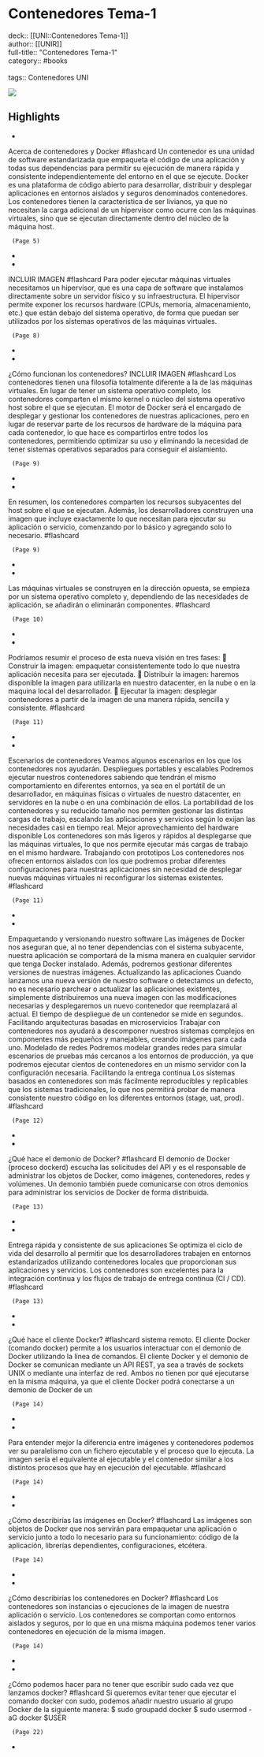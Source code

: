 # Contenedores Tema-1

deck:: [[UNI::Contenedores Tema-1]]\
author:: [[UNIR]]\
full-title:: "Contenedores Tema-1"\
category:: #books\
\
tags:: Contenedores UNI  

![](https://readwise-assets.s3.amazonaws.com/media/uploaded_book_covers/profile_22942/97cc1d28-1745-4233-9c46-fa97ce5566b9.jpg)

## Highlights
- 
 Acerca de contenedores y Docker #flashcard 
    Un contenedor es una unidad de software estandarizada que empaqueta el código de una aplicación y todas sus dependencias para permitir su ejecución de manera rápida y consistente independientemente del entorno en el que se ejecute. Docker es una plataforma de código abierto para desarrollar, distribuir y desplegar aplicaciones en entornos aislados y seguros denominados contenedores. Los contenedores tienen la característica de ser livianos, ya que no necesitan la carga adicional de un hipervisor como ocurre con las máquinas virtuales, sino que se ejecutan directamente dentro del núcleo de la máquina host.

     (Page 5)
-
- 
 INCLUIR IMAGEN #flashcard 
    Para poder ejecutar máquinas virtuales necesitamos un hipervisor, que es una capa de software que instalamos directamente sobre un servidor físico y su infraestructura. El hipervisor permite exponer los recursos hardware (CPUs, memoria, almacenamiento, etc.) que están debajo del sistema operativo, de forma que puedan ser utilizados por los sistemas operativos de las máquinas virtuales.

     (Page 8)
-
- 
 ¿Cómo funcionan los contenedores?
   INCLUIR IMAGEN #flashcard 
    Los contenedores tienen una filosofía totalmente diferente a la de las máquinas virtuales. En lugar de tener un sistema operativo completo, los contenedores comparten el mismo kernel o núcleo del sistema operativo host sobre el que se ejecutan. El motor de Docker será el encargado de desplegar y gestionar los contenedores de nuestras aplicaciones, pero en lugar de reservar parte de los recursos de hardware de la máquina para cada contenedor, lo que hace es compartirlos entre todos los contenedores, permitiendo optimizar su uso y eliminando la necesidad de tener sistemas operativos separados para conseguir el aislamiento.

     (Page 9)
-
- 

En resumen, los contenedores comparten los recursos subyacentes del host sobre el que se ejecutan. Además, los desarrolladores construyen una imagen que incluye exactamente lo que necesitan para ejecutar su aplicación o servicio, comenzando por lo básico y agregando solo lo necesario. #flashcard 


     (Page 9)
-
- 

Las máquinas virtuales se construyen en la dirección opuesta, se empieza por un sistema operativo completo y, dependiendo de las necesidades de aplicación, se añadirán o eliminarán componentes. #flashcard 


     (Page 10)
-
- 

Podríamos resumir el proceso de esta nueva visión en tres fases:  Construir la imagen: empaquetar consistentemente todo lo que nuestra aplicación necesita para ser ejecutada.  Distribuir la imagen: haremos disponible la imagen para utilizarla en nuestro datacenter, en la nube o en la maquina local del desarrollador.  Ejecutar la imagen: desplegar contenedores a partir de la imagen de una manera rápida, sencilla y consistente. #flashcard 


     (Page 11)
-
- 

Escenarios de contenedores Veamos algunos escenarios en los que los contenedores nos ayudarán. Despliegues portables y escalables Podremos ejecutar nuestros contenedores sabiendo que tendrán el mismo comportamiento en diferentes entornos, ya sea en el portátil de un desarrollador, en máquinas físicas o virtuales de nuestro datacenter, en servidores en la nube o en una combinación de ellos. La portabilidad de los contenedores y su reducido tamaño nos permiten gestionar las distintas cargas de trabajo, escalando las aplicaciones y servicios según lo exijan las necesidades casi en tiempo real. Mejor aprovechamiento del hardware disponible Los contenedores son más ligeros y rápidos al desplegarse que las máquinas virtuales, lo que nos permite ejecutar más cargas de trabajo en el mismo hardware. Trabajando con prototipos Los contenedores nos ofrecen entornos aislados con los que podremos probar diferentes configuraciones para nuestras aplicaciones sin necesidad de desplegar nuevas máquinas virtuales ni reconfigurar los sistemas existentes. #flashcard 


     (Page 11)
-
- 

Empaquetando y versionando nuestro software Las imágenes de Docker nos aseguran que, al no tener dependencias con el sistema subyacente, nuestra aplicación se comportará de la misma manera en cualquier servidor que tenga Docker instalado. Además, podremos gestionar diferentes versiones de nuestras imágenes. Actualizando las aplicaciones Cuando lanzamos una nueva versión de nuestro software o detectamos un defecto, no es necesario parchear o actualizar las aplicaciones existentes, simplemente distribuiremos una nueva imagen con las modificaciones necesarias y desplegaremos un nuevo contenedor que reemplazará al actual. El tiempo de despliegue de un contenedor se mide en segundos. Facilitando arquitecturas basadas en microservicios Trabajar con contenedores nos ayudará a descomponer nuestros sistemas complejos en componentes más pequeños y manejables, creando imágenes para cada uno. Modelado de redes Podremos modelar grandes redes para simular escenarios de pruebas más cercanos a los entornos de producción, ya que podremos ejecutar cientos de contenedores en un mismo servidor con la configuración necesaria. Facilitando la entrega continua Los sistemas basados en contenedores son más fácilmente reproducibles y replicables que los sistemas tradicionales, lo que nos permitirá probar de manera consistente nuestro código en los diferentes entornos (stage, uat, prod). #flashcard 


     (Page 12)
-
- 
 ¿Qué hace el demonio de Docker? #flashcard 
    El demonio de Docker (proceso dockerd) escucha las solicitudes del API y es el responsable de administrar los objetos de Docker, como imágenes, contenedores, redes y volúmenes. Un demonio también puede comunicarse con otros demonios para administrar los servicios de Docker de forma distribuida.

     (Page 13)
-
- 

Entrega rápida y consistente de sus aplicaciones Se optimiza el ciclo de vida del desarrollo al permitir que los desarrolladores trabajen en entornos estandarizados utilizando contenedores locales que proporcionan sus aplicaciones y servicios. Los contenedores son excelentes para la integración continua y los flujos de trabajo de entrega continua (CI / CD). #flashcard 


     (Page 13)
-
- 
 ¿Qué hace el cliente Docker? #flashcard 
    sistema remoto. El cliente Docker (comando docker) permite a los usuarios interactuar con el demonio de Docker utilizando la línea de comandos. El cliente Docker y el demonio de Docker se comunican mediante un API REST, ya sea a través de sockets UNIX o mediante una interfaz de red. Ambos no tienen por qué ejecutarse en la misma máquina, ya que el cliente Docker podrá conectarse a un demonio de Docker de un

     (Page 14)
-
- 

Para entender mejor la diferencia entre imágenes y contenedores podemos ver su paralelismo con un fichero ejecutable y el proceso que lo ejecuta. La imagen sería el equivalente al ejecutable y el contenedor similar a los distintos procesos que hay en ejecución del ejecutable. #flashcard 


     (Page 14)
-
- 
 ¿Cómo describirías las imágenes en Docker? #flashcard 
    Las imágenes son objetos de Docker que nos servirán para empaquetar una aplicación o servicio junto a todo lo necesario para su funcionamiento: código de la aplicación, librerías dependientes, configuraciones, etcétera.

     (Page 14)
-
- 
 ¿Cómo describirías los contenedores en Docker? #flashcard 
    Los contenedores son instancias o ejecuciones de la imagen de nuestra aplicación o servicio. Los contenedores se comportan como entornos aislados y seguros, por lo que en una misma máquina podemos tener varios contenedores en ejecución de la misma imagen.

     (Page 14)
-
- 
 ¿Cómo podemos hacer para no tener que escribir sudo cada vez que lanzamos docker? #flashcard 
    Si queremos evitar tener que ejecutar el comando docker con sudo, podemos añadir nuestro usuario al grupo Docker de la siguiente manera: $ sudo groupadd docker $ sudo usermod -aG docker $USER

     (Page 22)
-
